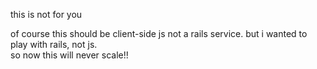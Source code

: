 this is not for you


of course this should be client-side js not a rails service. but i wanted to play with rails, not js.  
so now this will never scale!!
